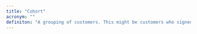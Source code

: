 ```yaml
---
title: "Cohort"
acronym: ""
definiton: "A grouping of customers. This might be customers who signed up at the same time or went through a certain marketing experient or pricing plan."
---
```

